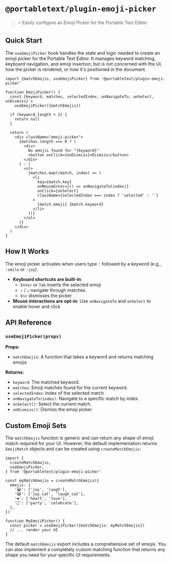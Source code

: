 # `@portabletext/plugin-emoji-picker`

> ⚡️ Easily configure an Emoji Picker for the Portable Text Editor

## Quick Start

The `useEmojiPicker` hook handles the state and logic needed to create an emoji picker for the Portable Text Editor. It manages keyword matching, keyboard navigation, and emoji insertion, but is not concerned with the UI, how the picker is rendered, or how it's positioned in the document.

```tsx
import {matchEmojis, useEmojiPicker} from '@portabletext/plugin-emoji-picker'

function EmojiPicker() {
  const {keyword, matches, selectedIndex, onNavigateTo, onSelect, onDismiss} =
    useEmojiPicker({matchEmojis})

  if (keyword.length < 2) {
    return null
  }

  return (
    <div className="emoji-picker">
      {matches.length === 0 ? (
        <div>
          No emojis found for "{keyword}"
          <button onClick={onDismiss}>Dismiss</button>
        </div>
      ) : (
        <ul>
          {matches.map((match, index) => (
            <li
              key={match.key}
              onMouseEnter={() => onNavigateTo(index)}
              onClick={onSelect}
              className={selectedIndex === index ? 'selected' : ''}
            >
              {match.emoji} {match.keyword}
            </li>
          ))}
        </ul>
      )}
    </div>
  )
}
```

## How It Works

The emoji picker activates when users type `:` followed by a keyword (e.g., `:smile` or `:joy`).

- **Keyboard shortcuts are built-in**:
  - `Enter` or `Tab` inserts the selected emoji
  - `↑` / `↓` navigate through matches
  - `Esc` dismisses the picker
- **Mouse interactions are opt-in**: Use `onNavigateTo` and `onSelect` to enable hover and click

## API Reference

### `useEmojiPicker(props)`

**Props:**

- `matchEmojis`: A function that takes a keyword and returns matching emojis

**Returns:**

- `keyword`: The matched keyword.
- `matches`: Emoji matches found for the current keyword.
- `selectedIndex`: Index of the selected match
- `onNavigateTo(index)`: Navigate to a specific match by index.
- `onSelect()`: Select the current match.
- `onDismiss()`: Dismiss the emoji picker.

## Custom Emoji Sets

The `matchEmojis` function is generic and can return any shape of emoji match required for your UI. However, the default implementation returns `EmojiMatch` objects and can be created using `createMatchEmojis`:

```tsx
import {
  createMatchEmojis,
  useEmojiPicker,
} from '@portabletext/plugin-emoji-picker'

const myMatchEmojis = createMatchEmojis({
  emojis: {
    '😂': ['joy', 'laugh'],
    '😹': ['joy_cat', 'laugh_cat'],
    '❤️': ['heart', 'love'],
    '🎉': ['party', 'celebrate'],
  },
})

function MyEmojiPicker() {
  const picker = useEmojiPicker({matchEmojis: myMatchEmojis})
  // ... render your UI
}
```

The default `matchEmojis` export includes a comprehensive set of emojis. You can also implement a completely custom matching function that returns any shape you need for your specific UI requirements.
